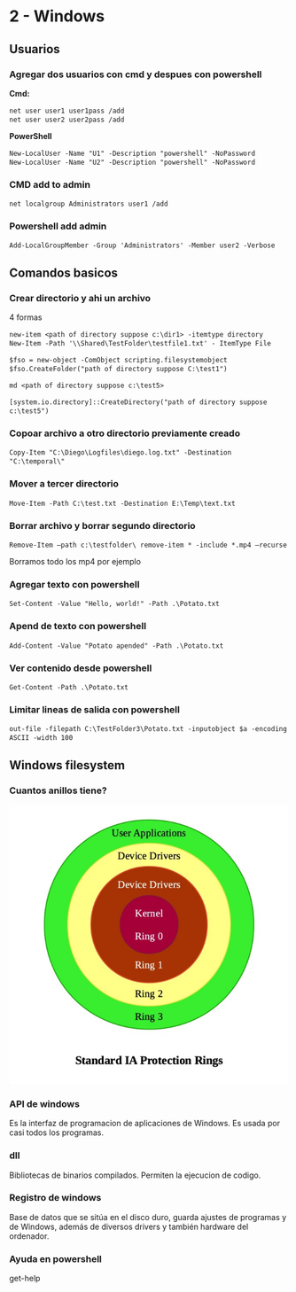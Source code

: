 # 2 - Windows

## Usuarios

### Agregar dos usuarios con cmd y despues con powershell

**Cmd:**

```text
net user user1 user1pass /add
net user user2 user2pass /add
```

**PowerShell**

```text
New-LocalUser -Name "U1" -Description "powershell" -NoPassword
New-LocalUser -Name "U2" -Description "powershell" -NoPassword
```

### **CMD add to admin**

```text
net localgroup Administrators user1 /add
```

### **Powershell add admin**

```text
Add-LocalGroupMember -Group 'Administrators' -Member user2 -Verbose
```

## Comandos basicos

### Crear directorio y ahi un archivo

4 formas

```text
new-item <path of directory suppose c:\dir1> -itemtype directory
New-Item -Path '\\Shared\TestFolder\testfile1.txt' - ItemType File
```

```text
$fso = new-object -ComObject scripting.filesystemobject
$fso.CreateFolder("path of directory suppose C:\test1")
```

```text
md <path of directory suppose c:\test5>
```

```text
[system.io.directory]::CreateDirectory("path of directory suppose c:\test5")
```

### Copoar archivo a otro directorio previamente creado

```text
Copy-Item "C:\Diego\Logfiles\diego.log.txt" -Destination "C:\temporal\"
```

### Mover a tercer directorio

```text
Move-Item -Path C:\test.txt -Destination E:\Temp\text.txt
```

### Borrar archivo y borrar segundo directorio

```text
Remove-Item –path c:\testfolder\ remove-item * -include *.mp4 –recurse
```

Borramos todo los mp4 por ejemplo

### Agregar texto con powershell

```text
Set-Content -Value "Hello, world!" -Path .\Potato.txt 
```

### Apend de texto con powershell

```text
Add-Content -Value "Potato apended" -Path .\Potato.txt 
```

### Ver contenido desde powershell

```text
Get-Content -Path .\Potato.txt 
```

### Limitar lineas de salida con powershell

```text
out-file -filepath C:\TestFolder3\Potato.txt -inputobject $a -encoding ASCII -width 100
```

## Windows filesystem

### Cuantos anillos tiene?

![](../../.gitbook/assets/imagen%20%28284%29.png)

### API de windows

Es la interfaz de programacion de aplicaciones de Windows. Es usada por casi todos los programas.

### dll

Bibliotecas de binarios compilados. Permiten la ejecucion de codigo.

### Registro de windows

Base de datos que se sitúa en el disco duro, guarda ajustes de programas y de Windows, además de diversos drivers y también hardware del ordenador.

### Ayuda en powershell

get-help

